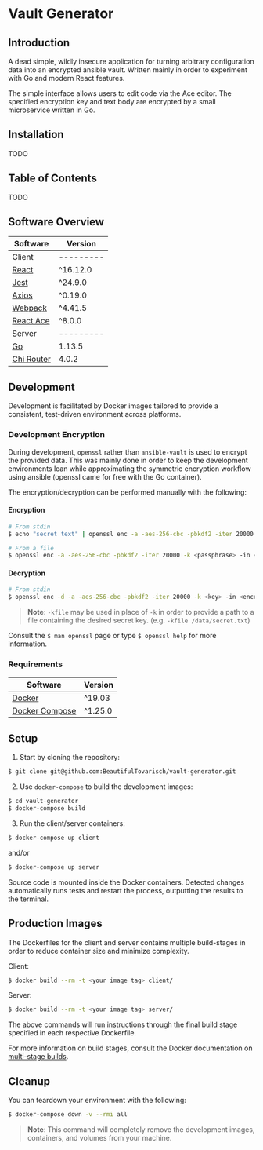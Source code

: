 # Vault Generator #

## Introduction ##

A dead simple, wildly insecure application for turning arbitrary configuration data into an encrypted ansible vault. Written mainly in order to experiment with Go and modern React features.

The simple interface allows users to edit code via the Ace editor. The specified encryption key and text body are encrypted by a small microservice written in Go.

## Installation ##

TODO

## Table of Contents ##

TODO

## Software Overview ##

|Software|Version|
|--------|-------|
|Client|---------|
|[React](https://reactjs.org/docs/getting-started.html)|^16.12.0|
|[Jest](https://jestjs.io/docs/en/getting-started)|^24.9.0|
|[Axios](https://www.npmjs.com/package/axios)|^0.19.0|
|[Webpack](https://webpack.js.org/concepts/)|^4.41.5|
|[React Ace](https://github.com/securingsincity/react-ace/tree/master/docs)|^8.0.0|
|Server|---------|
[Go](https://golang.org/doc/)|1.13.5|
[Chi Router](https://github.com/go-chi/chi)|4.0.2|

## Development ##

Development is facilitated by Docker images tailored to provide a consistent, test-driven environment across platforms.

### Development Encryption ###

During development, `openssl` rather than `ansible-vault` is used to encrypt the provided data. This was mainly done in order to keep the development environments lean while approximating the symmetric encryption workflow using ansible (openssl came for free with the Go container).

The encryption/decryption can be performed manually with the following:

#### Encryption ####

```bash
# From stdin
$ echo "secret text" | openssl enc -a -aes-256-cbc -pbkdf2 -iter 20000 -k <key>

# From a file
$ openssl enc -a -aes-256-cbc -pbkdf2 -iter 20000 -k <passphrase> -in <filename>
```

#### Decryption ####

```bash
# From stdin
$ openssl enc -d -a -aes-256-cbc -pbkdf2 -iter 20000 -k <key> -in <encrypted_file>
```

> **Note**: `-kfile` may be used in place of `-k` in order to provide a path to a file containing the desired secret key. (e.g. `-kfile /data/secret.txt`)

Consult the `$ man openssl` page or type `$ openssl help` for more information.

### Requirements ###

|Software|Version|
|--------|-------|
|[Docker](https://docs.docker.com/)|^19.03|
|[Docker Compose](https://docs.docker.com/compose/)|^1.25.0|

## Setup  ##

1. Start by cloning the repository:

```bash
$ git clone git@github.com:BeautifulTovarisch/vault-generator.git
```

2. Use `docker-compose` to build the development images:

```bash
$ cd vault-generator
$ docker-compose build
```

3. Run the client/server containers:

```bash
$ docker-compose up client
```

and/or

```bash
$ docker-compose up server
```

Source code is mounted inside the Docker containers. Detected changes automatically runs tests and restart the process, outputting the results to the terminal.

## Production Images ##

The Dockerfiles for the client and server contains multiple build-stages in order to reduce container size and minimize complexity.

Client:

```bash
$ docker build --rm -t <your image tag> client/
```

Server:
```bash
$ docker build --rm -t <your image tag> server/
```

The above commands will run instructions through the final build stage specified in each respective Dockerfile.

For more information on build stages, consult the Docker documentation on [multi-stage builds](https://docs.docker.com/develop/develop-images/multistage-build/).

## Cleanup ##

You can teardown your environment with the following:
```bash
$ docker-compose down -v --rmi all
```

> **Note**: This command will completely remove the development images, containers, and volumes from your machine.
